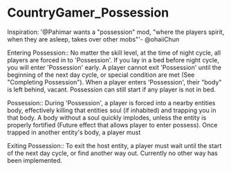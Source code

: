 CountryGamer_Possession
=======================

Inspiration:
'@Pahimar wants a "possession" mod, "where the players spirit, when they are asleep, takes over other mobs"'- @ohaiiChun

Entering Possession::
No matter the skill level, at the time of night cycle, all players are forced in to 'Possession'. If you lay in a bed before night cycle, you will enter 'Possession' early. A player cannot exit 'Possession' until the beginning of the next day cycle, or special condition are met (See "Completing Possession"). When a player enters 'Possession', their "body" is left behind, vacant. Possession can still start if any player is not in bed.

Possession::
During 'Possession', a player is forced into a nearby entities body, effectively killing that entities soul (if inhabited) and trapping you in that body. A body without a soul quickly implodes, unless the entity is properly fortified (Future effect that allows player to enter possess). Once trapped in another entity's body, a player must 

Exiting Possession::
To exit the host entity, a player must wait until the start of the next day cycle, or find another way out. Currently no other way has been implemented. 
